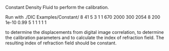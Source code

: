 Constant Density Fluid to perform the calibration.

Run with
./DIC Examples/Constant/ 8 41 5 3 1 1 670 2000 300 2054 8 200 1e-10 0.99 5 1 1 1 1 1

to determine the displacements from digital image correlation, to determine the calibration parameters and to calculate the index of refraction field. The resulting index of refraction field should be constant.

